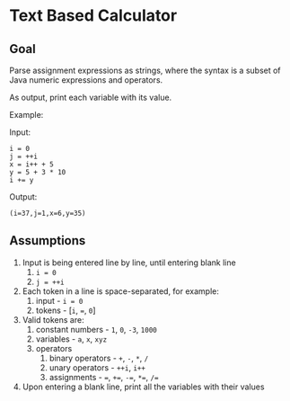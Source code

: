 # Text Based Calculator

## Goal
Parse assignment expressions as strings, where the syntax is a subset of Java numeric expressions and operators.

As output, print each variable with its value.

Example:

Input:

```
i = 0
j = ++i
x = i++ + 5
y = 5 + 3 * 10
i += y
```

Output:

```
(i=37,j=1,x=6,y=35)
```

## Assumptions
1. Input is being entered line by line, until entering blank line
    1. `i = 0`
    2. `j = ++i`
2. Each token in a line is space-separated, for example:
    1. input - `i = 0`
    2. tokens - [`i`, `=`, `0`]
3. Valid tokens are:
    1. constant numbers - `1`, `0`, `-3`, `1000`
    2. variables - `a`, `x`, `xyz`
    3. operators
        1. binary operators - `+`, `-`, `*`, `/`
        2. unary operators - `++i`, `i++`
        3. assignments - `=`, `+=`, `-=`, `*=`, `/=`
4. Upon entering a blank line, print all the variables with their values
